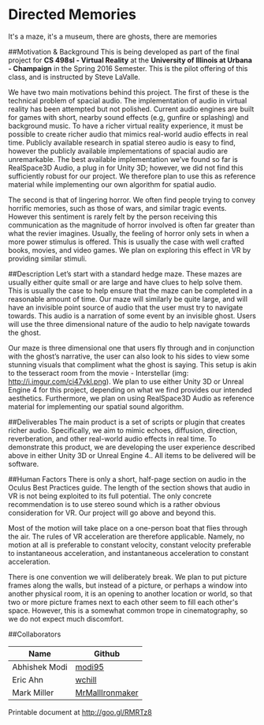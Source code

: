# Directed Memories
It's a maze, it's a museum, there are ghosts, there are memories

##Motivation & Background
This is being developed as part of the final project for **CS 498sl - Virtual Reality** at the **University of Illinois at Urbana - Champaign** in the Spring 2016 Semester. This is the pilot offering of this class, and is instructed by Steve LaValle.

We have two main motivations behind this project. The first of these is the technical problem of spacial audio. The implementation of audio in virtual reality has been attempted but not polished. Current audio engines are built for games with short, nearby sound effects (e.g, gunfire or splashing) and background music. To have a richer virtual reality experience, it must be possible to create richer audio that mimics real-world audio effects in real time. Publicly available research in spatial stereo audio is easy to find, however the publicly available implementations of spacial audio are unremarkable. The best available implementation we’ve found so far is RealSpace3D Audio, a plug in for Unity 3D; however, we did not find this sufficiently robust for our project. We therefore plan to use this as reference material while implementing our own algorithm for spatial audio.

The second is that of lingering horror. We often find people trying to convey horrific memories, such as those of wars, and similar tragic events. However this sentiment is rarely felt by the person receiving this communication as the magnitude of horror involved is often far greater than what the revier imagines. Usually, the feeling of horror only sets in when a more power stimulus is offered. This is usually the case with well crafted books, movies, and video games. We plan on exploring this effect in VR by providing similar stimuli.

##Description
Let’s start with a standard hedge maze. These mazes are usually either quite small or are large and have clues to help solve them. This is usually the case to help ensure that the maze can be completed in a reasonable amount of time. Our maze will similarly be quite large, and will have an invisible point source of audio that the user must try to navigate towards. This audio is a narration of some event by an invisible ghost. Users will use the three dimensional nature of the audio to help navigate towards the ghost.

Our maze is three dimensional one that users fly through and in conjunction with the ghost’s narrative, the user can also look to his sides to view some stunning visuals that compliment what the ghost is saying. This setup is akin to the tesseract room from the movie - Interstellar (img: http://i.imgur.com/ci47vkl.png).
We plan to use either Unity 3D or Unreal Engine 4 for this project, depending on what we find provides our intended aesthetics. Furthermore, we plan on using RealSpace3D Audio as reference material for implementing our spatial sound algorithm.

##Deliverables
The main product is a set of scripts or plugin that creates richer audio. Specifically, we aim to mimic echoes, diffusion, direction, reverberation, and other real-world audio effects in real time. To demonstrate this product, we are developing the user experience described above in either Unity 3D or Unreal Engine 4..
All items to be delivered will be software.

##Human Factors
There is only a short, half-page section on audio in the Oculus Best Practices guide. The length of the section shows that audio in VR is not being exploited to its full potential. The only concrete recommendation is to use stereo sound which is a rather obvious consideration for VR. Our project will go above and beyond this.

Most of the motion will take place on a one-person boat that flies through the air. The rules of VR acceleration are therefore applicable. Namely, no motion at all is preferable to constant velocity, constant velocity preferable to instantaneous acceleration, and instantaneous acceleration to constant acceleration. 

There is one convention we will deliberately break. We plan to put picture frames along the walls, but instead of a picture, or perhaps a window into another physical room, it is an opening to another location or world, so that two or more picture frames next to each other seem to fill each other's space. However, this is a somewhat common trope in cinematography, so we do not expect much discomfort.

##Collaborators

|Name|Github|
|----|--------|
| Abhishek Modi | [modi95](https://www.github.com/modi95) |
|Eric Ahn|[wchill](https://www.github.com/wchill)|
|Mark Miller| [MrMallIronmaker](https://www.github.com/MrMallIronmaker)|

Printable document at http://goo.gl/RMRTz8
